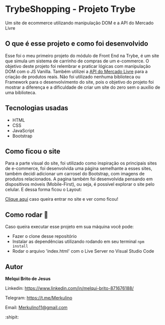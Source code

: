 # TrybeShopping - Projeto Trybe

Um site de ecommerce utilizando manipulação DOM e a API do Mercado Livre

## O que é esse projeto e como foi desenvolvido

Esse foi o meu primeiro projeto do módulo de Front End na Trybe, é um site que simula um sistema de carrinho de compras de um e-commerce. O objetivo deste projeto foi relembrar e praticar lógicas com manipulação DOM com o JS Vanilla. Também utilizei a [API do Mercado Livre](https://developers.mercadolivre.com.br/pt_br/api-docs-pt-br) para a criação de produtos reais. Não foi utilizado nenhuma biblioteca ou Framework para o desenvolvimento do site, pois o objetivo do projeto foi mostrar a diferença e a dificuldade de criar um site do zero sem o auxílio de uma biblioteca. 

## Tecnologias usadas

- HTML
- CSS
- JavaScript
- Bootstrap

## Como ficou o site

Para a parte visual do site, foi utilizado como inspiração os principais sites de e-commerce, foi desenvolvida uma página semelhante a esses sites, também decidi adicionar um carrosel do Bootstrap, com imagens de produtos relacionados. A pagina também foi desenvolvida pensando em dispositivos móveis (Mobile-First), ou seja, é possível explorar o site pelo celular. 
E dessa forma ficou o Layout:

[Clique aqui](https://merkulino.github.io/TrybeShopping/) caso queira entrar no site e ver como ficou!

## Como rodar 🚀

Caso queira executar esse projeto em sua máquina você pode:
 * Fazer o clone desse repositório 
 * Instalar as dependências utilizando rodando em seu terminal `npm install`
 * Rodar o arquivo 'index.html' com o Live Server no Visual Studio Code
 
## Autor

**Melqui Brito de Jesus**

Linkedin: https://www.linkedin.com/in/melqui-brito-871676188/

Telegram: https://t.me/Merkulino

Email: Merkulino11@gmail.com

:shipit: 
